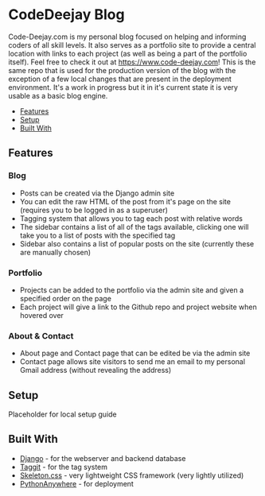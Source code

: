 # CodeDeejay Blog
Code-Deejay.com is my personal blog focused on helping and informing coders of all skill levels.  It also serves as a portfolio site to provide a central location with links 
to each project (as well as being a part of the portfolio itself). Feel free to check it out at https://www.code-deejay.com!  This is the same repo that is used for the production version of the blog with the exception of a 
few local changes that are present in the deployment environment.  It's a work in progress but it in it's current state it is very usable as a basic blog engine.

- [Features](#features)
- [Setup](#setup)
- [Built With](#built-width)

## Features

### Blog
  * Posts can be created via the Django admin site
  * You can edit the raw HTML of the post from it's page on the site (requires you to be logged in as a superuser)
  * Tagging system that allows you to tag each post with relative words
  * The sidebar contains a list of all of the tags available, clicking one will take you to a list of posts with the specified tag
  * Sidebar also contains a list of popular posts on the site (currently these are manually chosen)
  
### Portfolio
  * Projects can be added to the portfolio via the admin site and given a specified order on the page
  * Each project will give a link to the Github repo and project website when hovered over
  
### About & Contact
  * About page and Contact page that can be edited be via the admin site
  * Contact page allows site visitors to send me an email to my personal Gmail address (without revealing the address)
  
## Setup
Placeholder for local setup guide

## Built With

- [Django](https://www.djangoproject.com/start/overview/) - for the webserver and backend database 
- [Taggit](https://django-taggit.readthedocs.io/en/latest/) - for the tag system
- [Skeleton.css](http://getskeleton.com/) - very lightweight CSS framework (very lightly utilized)
- [PythonAnywhere](https://www.pythonanywhere.com) - for deployment
